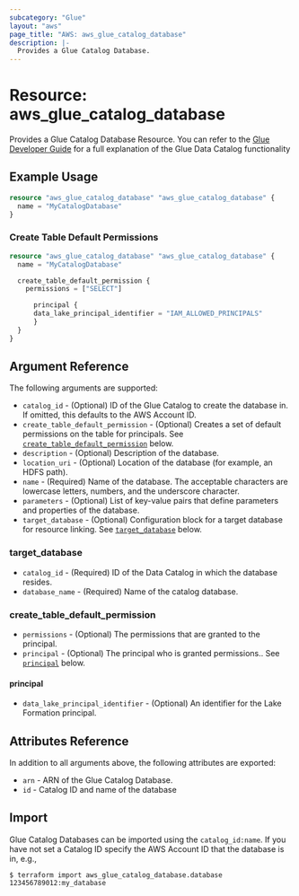 ```yaml
---
subcategory: "Glue"
layout: "aws"
page_title: "AWS: aws_glue_catalog_database"
description: |-
  Provides a Glue Catalog Database.
---
```


# Resource: aws_glue_catalog_database

Provides a Glue Catalog Database Resource. You can refer to the [Glue Developer Guide](http://docs.aws.amazon.com/glue/latest/dg/populate-data-catalog.html) for a full explanation of the Glue Data Catalog functionality

## Example Usage

```terraform
resource "aws_glue_catalog_database" "aws_glue_catalog_database" {
  name = "MyCatalogDatabase"
}
```

### Create Table Default Permissions

```terraform
resource "aws_glue_catalog_database" "aws_glue_catalog_database" {
  name = "MyCatalogDatabase"

  create_table_default_permission {
    permissions = ["SELECT"]

	  principal {
      data_lake_principal_identifier = "IAM_ALLOWED_PRINCIPALS"
	  }
  }  
}
```

## Argument Reference

The following arguments are supported:

* `catalog_id` - (Optional) ID of the Glue Catalog to create the database in. If omitted, this defaults to the AWS Account ID.
* `create_table_default_permission` - (Optional) Creates a set of default permissions on the table for principals. See [`create_table_default_permission`](#create_table_default_permission) below.
* `description` - (Optional) Description of the database.
* `location_uri` - (Optional) Location of the database (for example, an HDFS path).
* `name` - (Required) Name of the database. The acceptable characters are lowercase letters, numbers, and the underscore character.
* `parameters` - (Optional) List of key-value pairs that define parameters and properties of the database.
* `target_database` - (Optional) Configuration block for a target database for resource linking. See [`target_database`](#target_database) below.

### target_database

* `catalog_id` - (Required) ID of the Data Catalog in which the database resides.
* `database_name` - (Required) Name of the catalog database.

### create_table_default_permission

* `permissions` - (Optional) The permissions that are granted to the principal.
* `principal` - (Optional) The principal who is granted permissions.. See [`principal`](#principal) below.

#### principal

* `data_lake_principal_identifier` - (Optional) An identifier for the Lake Formation principal.

## Attributes Reference

In addition to all arguments above, the following attributes are exported:

* `arn` - ARN of the Glue Catalog Database.
* `id` - Catalog ID and name of the database

## Import

Glue Catalog Databases can be imported using the `catalog_id:name`. If you have not set a Catalog ID specify the AWS Account ID that the database is in, e.g.,

```
$ terraform import aws_glue_catalog_database.database 123456789012:my_database
```
